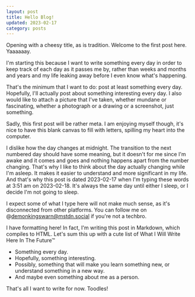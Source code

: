 ```yaml
---
layout: post
title: Hello Blog!
updated: 2023-02-17
category: posts
---
```


Opening with a cheesy title, as is tradition. Welcome to the first post here. Yaaaaaay.

I'm starting this because I want to write something every day in order to keep track of each day as it passes me by, rather than weeks and months and years and my life leaking away before I even know what's happening.

That's the minimum that I want to do: post at least something every day. Hopefully, I'll actually post about something interesting every day. I also would like to attach a picture that I've taken, whether mundane or fascinating, whether a photograph or a drawing or a screenshot, just something.

Sadly, this first post will be rather meta. I am enjoying myself though, it's nice to have this blank canvas to fill with letters, spilling my heart into the computer.

I dislike how the day changes at midnight. The transition to the next numbered day should have some meaning, but it doesn't for me since I'm awake and it comes and goes and nothing happens apart from the number changing. That's why I like to think about the day actually changing while I'm asleep. It makes it easier to understand and more significant in my life. And that's why this post is dated 2023-02-17 when I'm typing these words at 3:51 am on 2023-02-18. It's always the same day until either I sleep, or I decide I'm not going to sleep.

I expect some of what I type here will not make much sense, as it's disconnected from other platforms. You can follow me on @demonkingswarn@mstdn.social if you're not a techbro.

I have formatting here! In fact, I'm writing this post in Markdown, which compiles to HTML. Let's sum this up with a cute list of What I Will Write Here In The Future™

- Something every day.
- Hopefully, something interesting.
- Possibly, something that will make you learn something new, or understand something in a new way.
- And maybe even something about me as a person.

That's all I want to write for now. Toodles!
